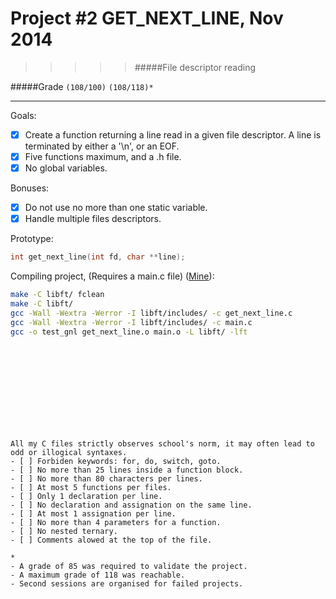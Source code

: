 # Project #2 GET_NEXT_LINE, Nov 2014
>>>>> #####File descriptor reading

#####Grade ``(108/100)`` ``(108/118)*``
--------  -----------------------
Goals:
- [X] Create a function returning a line read in a given file descriptor.
A line is terminated by either a '\n', or an EOF.
- [X] Five functions maximum, and a .h file.
- [X] No global variables.

Bonuses:
- [X] Do not use no more than one static variable.
- [X] Handle multiple files descriptors.

Prototype:
```c
int	get_next_line(int fd, char **line);
```

Compiling project, (Requires a main.c file) ([Mine](https://github.com/Ngoguey42/gnl_testdir)):
```sh
make -C libft/ fclean
make -C libft/
gcc -Wall -Wextra -Werror -I libft/includes/ -c get_next_line.c
gcc -Wall -Wextra -Werror -I libft/includes/ -c main.c
gcc -o test_gnl get_next_line.o main.o -L libft/ -lft
```
<br><br><br><br><br><br><br><br>


```
All my C files strictly observes school's norm, it may often lead to odd or illogical syntaxes.
- [ ] Forbiden keywords: for, do, switch, goto.
- [ ] No more than 25 lines inside a function block.
- [ ] No more than 80 characters per lines.
- [ ] At most 5 functions per files.
- [ ] Only 1 declaration per line.  
- [ ] No declaration and assignation on the same line.
- [ ] At most 1 assignation per line.
- [ ] No more than 4 parameters for a function.
- [ ] No nested ternary.
- [ ] Comments alowed at the top of the file.
```
```
*
- A grade of 85 was required to validate the project.
- A maximum grade of 118 was reachable.
- Second sessions are organised for failed projects.
```
